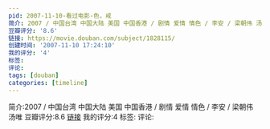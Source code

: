 ```yaml
---
pid: 2007-11-10-看过电影-色，戒
简介: 2007 / 中国台湾 中国大陆 美国 中国香港 / 剧情 爱情 情色 / 李安 / 梁朝伟 汤唯
豆瓣评分: '8.6'
链接: https://movie.douban.com/subject/1828115/
创建时间: '2007-11-10 17:24:10'
我的评分: '4'
标签:
评论:
tags: [douban]
categories: [timeline]
---
```

简介:2007 / 中国台湾 中国大陆 美国 中国香港 / 剧情 爱情 情色 / 李安 / 梁朝伟 汤唯
豆瓣评分:8.6
[链接](https://movie.douban.com/subject/1828115/)
我的评分:4
标签:
评论:
